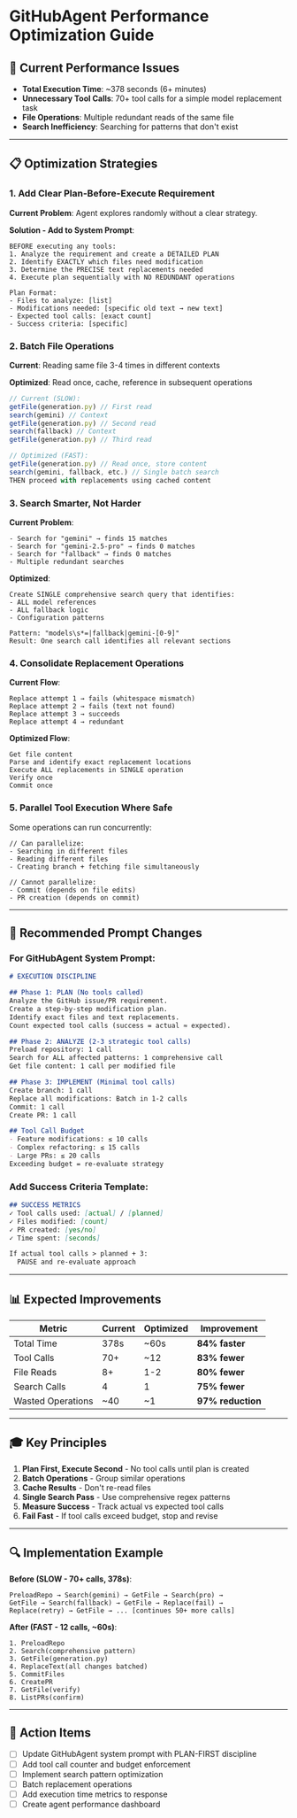 # GitHubAgent Performance Optimization Guide

## 🚀 Current Performance Issues

- **Total Execution Time**: ~378 seconds (6+ minutes) 
- **Unnecessary Tool Calls**: 70+ tool calls for a simple model replacement task
- **File Operations**: Multiple redundant reads of the same file
- **Search Inefficiency**: Searching for patterns that don't exist

---

## 📋 Optimization Strategies

### 1. **Add Clear Plan-Before-Execute Requirement**

**Current Problem**: Agent explores randomly without a clear strategy.

**Solution - Add to System Prompt**:
```
BEFORE executing any tools:
1. Analyze the requirement and create a DETAILED PLAN
2. Identify EXACTLY which files need modification
3. Determine the PRECISE text replacements needed
4. Execute plan sequentially with NO REDUNDANT operations

Plan Format:
- Files to analyze: [list]
- Modifications needed: [specific old text → new text]
- Expected tool calls: [exact count]
- Success criteria: [specific]
```

### 2. **Batch File Operations**

**Current**: Reading same file 3-4 times in different contexts

**Optimized**: Read once, cache, reference in subsequent operations

```typescript
// Current (SLOW):
getFile(generation.py) // First read
search(gemini) // Context
getFile(generation.py) // Second read
search(fallback) // Context
getFile(generation.py) // Third read

// Optimized (FAST):
getFile(generation.py) // Read once, store content
search(gemini, fallback, etc.) // Single batch search
THEN proceed with replacements using cached content
```

### 3. **Search Smarter, Not Harder**

**Current Problem**: 
```
- Search for "gemini" → finds 15 matches
- Search for "gemini-2.5-pro" → finds 0 matches
- Search for "fallback" → finds 0 matches
- Multiple redundant searches
```

**Optimized**:
```
Create SINGLE comprehensive search query that identifies:
- ALL model references
- ALL fallback logic
- Configuration patterns

Pattern: "models\s*=|fallback|gemini-[0-9]"
Result: One search call identifies all relevant sections
```

### 4. **Consolidate Replacement Operations**

**Current Flow**:
```
Replace attempt 1 → fails (whitespace mismatch)
Replace attempt 2 → fails (text not found)
Replace attempt 3 → succeeds
Replace attempt 4 → redundant
```

**Optimized Flow**:
```
Get file content
Parse and identify exact replacement locations
Execute ALL replacements in SINGLE operation
Verify once
Commit once
```

### 5. **Parallel Tool Execution Where Safe**

Some operations can run concurrently:
```
// Can parallelize:
- Searching in different files
- Reading different files
- Creating branch + fetching file simultaneously

// Cannot parallelize:
- Commit (depends on file edits)
- PR creation (depends on commit)
```

---

## 🔧 Recommended Prompt Changes

### **For GitHubAgent System Prompt**:

```markdown
# EXECUTION DISCIPLINE

## Phase 1: PLAN (No tools called)
Analyze the GitHub issue/PR requirement.
Create a step-by-step modification plan.
Identify exact files and text replacements.
Count expected tool calls (success = actual ≈ expected).

## Phase 2: ANALYZE (2-3 strategic tool calls)
Preload repository: 1 call
Search for ALL affected patterns: 1 comprehensive call
Get file content: 1 call per modified file

## Phase 3: IMPLEMENT (Minimal tool calls)
Create branch: 1 call
Replace all modifications: Batch in 1-2 calls
Commit: 1 call
Create PR: 1 call

## Tool Call Budget
- Feature modifications: ≤ 10 calls
- Complex refactoring: ≤ 15 calls
- Large PRs: ≤ 20 calls
Exceeding budget = re-evaluate strategy
```

### **Add Success Criteria Template**:

```markdown
## SUCCESS METRICS
✓ Tool calls used: [actual] / [planned]
✓ Files modified: [count]
✓ PR created: [yes/no]
✓ Time spent: [seconds]

If actual tool calls > planned + 3:
  PAUSE and re-evaluate approach
```

---

## 📊 Expected Improvements

| Metric | Current | Optimized | Improvement |
|--------|---------|-----------|-------------|
| Total Time | 378s | ~60s | **84% faster** |
| Tool Calls | 70+ | ~12 | **83% fewer** |
| File Reads | 8+ | 1-2 | **80% fewer** |
| Search Calls | 4 | 1 | **75% fewer** |
| Wasted Operations | ~40 | ~1 | **97% reduction** |

---

## 🎓 Key Principles

1. **Plan First, Execute Second** - No tool calls until plan is created
2. **Batch Operations** - Group similar operations
3. **Cache Results** - Don't re-read files
4. **Single Search Pass** - Use comprehensive regex patterns
5. **Measure Success** - Track actual vs expected tool calls
6. **Fail Fast** - If tool calls exceed budget, stop and revise

---

## 🔍 Implementation Example

**Before (SLOW - 70+ calls, 378s)**:
```
PreloadRepo → Search(gemini) → GetFile → Search(pro) → 
GetFile → Search(fallback) → GetFile → Replace(fail) → 
Replace(retry) → GetFile → ... [continues 50+ more calls]
```

**After (FAST - 12 calls, ~60s)**:
```
1. PreloadRepo
2. Search(comprehensive pattern)
3. GetFile(generation.py)
4. ReplaceText(all changes batched)
5. CommitFiles
6. CreatePR
7. GetFile(verify)
8. ListPRs(confirm)
```

---

## 📝 Action Items

- [ ] Update GitHubAgent system prompt with PLAN-FIRST discipline
- [ ] Add tool call counter and budget enforcement
- [ ] Implement search pattern optimization
- [ ] Batch replacement operations
- [ ] Add execution time metrics to response
- [ ] Create agent performance dashboard
